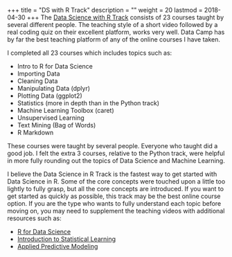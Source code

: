 +++
title = "DS with R Track"
description = ""
weight = 20
lastmod = 2018-04-30
+++
The [Data Science with R Track](https://www.datacamp.com/tracks/data-scientist-with-r) consists of 23 courses taught by several different people.  The teaching style of a short video followed by a real coding quiz on their excellent platform, works very well.  Data Camp has by far the best teaching platform of any of the online courses I have taken.

I completed all 23 courses which includes topics such as:

- Intro to R for Data Science
- Importing Data
- Cleaning Data
- Manipulating Data (dplyr)
- Plotting Data (ggplot2)
- Statistics (more in depth than in the Python track)
- Machine Learning Toolbox (caret)
- Unsupervised Learning
- Text Mining (Bag of Words)
- R Markdown

These courses were taught by several people.  Everyone who taught did a good job.  I felt the extra 3 courses, relative to the Python track, were helpful in more fully rounding out the topics of Data Science and Machine Learning.

I believe the Data Science in R Track is the fastest way to get started with Data Science in R. Some of the core concepts were touched upon a little too lightly to fully grasp, but all the core concepts are introduced. If you want to get started as quickly as possible, this track may be the best online course option. If you are the type who wants to fully understand each topic before moving on, you may need to supplement the teaching videos with additional resources such as:

* [R for Data Science](http://r4ds.had.co.nz/)
* [Introduction to Statistical Learning](http://www-bcf.usc.edu/~gareth/ISL/)
* [Applied Predictive Modeling](http://appliedpredictivemodeling.com/)